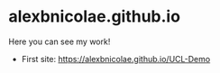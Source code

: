 # alexbnicolae.github.io

Here you can see my work! 

- First site: https://alexbnicolae.github.io/UCL-Demo
